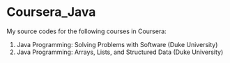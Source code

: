 # Coursera_Java
My source codes for the following courses in Coursera:

1) Java Programming: Solving Problems with Software (Duke University)
2) Java Programming: Arrays, Lists, and Structured Data (Duke University)
